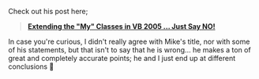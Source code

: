 Check out his post here;

> **[Extending the "My" Classes in VB 2005 ... Just Say NO!](http://blogs.xtras.net/mikes/PermaLink,guid,94b18931-c572-415e-b154-36d1a5dd80b0.aspx)**

In case you're curious, I didn't really agree with Mike's title, nor with some of his statements, but that isn't to say that he is wrong... he makes a ton of great and completely accurate points; he and I just end up at different conclusions 🙂